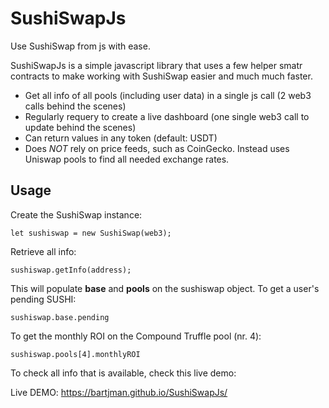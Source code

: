 # SushiSwapJs
Use SushiSwap from js with ease.

SushiSwapJs is a simple javascript library that uses a few helper smatr contracts to make working with SushiSwap easier and much much faster.

- Get all info of all pools (including user data) in a single js call (2 web3 calls behind the scenes)
- Regularly requery to create a live dashboard (one single web3 call to update behind the scenes)
- Can return values in any token (default: USDT)
- Does *NOT* rely on price feeds, such as CoinGecko. Instead uses Uniswap pools to find all needed exchange rates.

## Usage
Create the SushiSwap instance:

    let sushiswap = new SushiSwap(web3);

Retrieve all info:

    sushiswap.getInfo(address);

This will populate **base** and **pools** on the sushiswap object. To get a user's pending SUSHI:

    sushiswap.base.pending

To get the monthly ROI on the Compound Truffle pool (nr. 4):

    sushiswap.pools[4].monthlyROI

To check all info that is available, check this live demo:

Live DEMO: https://bartjman.github.io/SushiSwapJs/